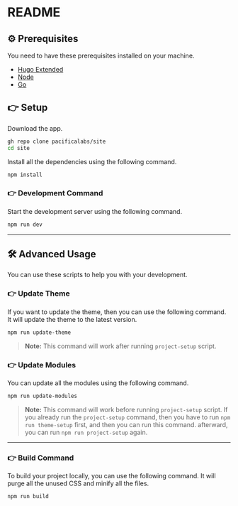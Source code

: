 # README

## ⚙️ Prerequisites

You need to have these prerequisites installed on your machine.

- [Hugo Extended](https://gohugo.io/installation/)
- [Node](https://nodejs.org/en/download/)
- [Go](https://go.dev/doc/install)

## 👉 Setup

Download the app.

```bash
gh repo clone pacificalabs/site
cd site
```

Install all the dependencies using the following command.

```bash
npm install
```

### 👉 Development Command

Start the development server using the following command.

```bash
npm run dev
```

---

## 🛠 Advanced Usage

You can use these scripts to help you with your development.

### 👉 Update Theme

If you want to update the theme, then you can use the following command. It will update the theme to the latest version.

```bash
npm run update-theme
```

> **Note:** This command will work after running `project-setup` script.

### 👉 Update Modules

You can update all the modules using the following command.

```bash
npm run update-modules
```

> **Note:** This command will work before running `project-setup` script. If you already run the `project-setup` command, then you have to run `npm run theme-setup` first, and then you can run this command. afterward, you can run `npm run project-setup` again.

---

### 👉 Build Command

To build your project locally, you can use the following command. It will purge all the unused CSS and minify all the files.

```bash
npm run build
```
